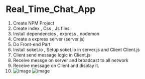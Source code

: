 # Real_Time_Chat_App

1. Create NPM Project
2. Create index , Css , Js files
3. Install dependencies  , express , nodemon 
4. Create a express server (server.js)
5. Do Front-end Part
6. Install soket.io , Setup soket.io in server.js and Client Client.js
7. Client send message logic in Client.js
8. Receive messge on server and broadcast to all network
9. Receive message on Client and display it.
10. ![image](https://github.com/Manmoh4n/Real_Time_Chat_App/assets/90148527/1fc1ce5f-460c-4d0c-a8da-9cf241a8098b)
![image](https://github.com/Manmoh4n/Real_Time_Chat_App/assets/90148527/20c273ec-96e3-404a-b0cc-1f16b76652bc)

